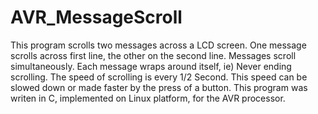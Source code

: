 # AVR_MessageScroll

This program scrolls two messages across a LCD screen.
One message scrolls across first line, the other on the second line.
Messages scroll simultaneously.
Each message wraps around itself, ie) Never ending scrolling.
The speed of scrolling is every 1/2 Second. This speed can be slowed down or made faster by the press of a button.
This program was writen in C, implemented on Linux platform, for the AVR processor.
